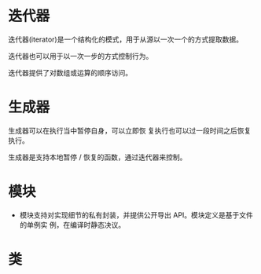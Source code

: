 # 迭代器

迭代器(iterator)是一个结构化的模式，用于从源以一次一个的方式提取数据。

迭代器也可以用于以一次一步的方式控制行为。

迭代器提供了对数组或运算的顺序访问。 

# 生成器

生成器可以在执行当中暂停自身，可以立即恢
复执行也可以过一段时间之后恢复执行。

生成器是支持本地暂停 / 恢复的函数，通过迭代器来控制。 

# 模块

- 模块支持对实现细节的私有封装，并提供公开导出 API。模块定义是基于文件的单例实 例，在编译时静态决议。 



# 类



